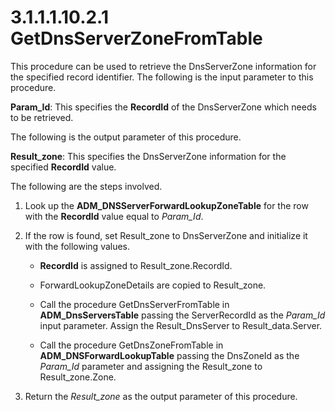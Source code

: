 <html dir="LTR" xmlns:mshelp="http://msdn.microsoft.com/mshelp" xmlns:ddue="http://ddue.schemas.microsoft.com/authoring/2003/5" xmlns:xlink="http://www.w3.org/1999/xlink" xmlns:tool="http://www.microsoft.com/tooltip">
 <body>
 <div id="header">
 <h1 class="heading">3.1.1.1.10.2.1 GetDnsServerZoneFromTable</h1>
 </div>
 <div id="mainSection">
 <div id="mainBody">
 <div id="allHistory" class="saveHistory"></div>
 <div id="sectionSection0" class="section" name="collapseableSection">
 

<p>This procedure can be used to retrieve the DnsServerZone
information for the specified record identifier. The following is the input
parameter to this procedure.</p>

<p><b>Param_Id</b>: This specifies the <b>RecordId</b>
of the DnsServerZone which needs to be retrieved.</p>

<p>The following is the output parameter of this procedure.</p>

<p><b>Result_zone</b>: This specifies the DnsServerZone
information for the specified <b>RecordId</b> value.</p>

<p>The following are the steps involved.</p>

<ol><li><p><span> </span>Look up the <b>ADM_DNSServerForwardLookupZoneTable</b>
for the row with the <b>RecordId</b> value equal to <i>Param_Id</i>.</p>

</li><li><p><span> </span>If the row is
found, set Result_zone to DnsServerZone and initialize it with the following
values.</p>

<ul><li><p><span><span> </span></span><b>RecordId</b>
is assigned to Result_zone.RecordId.</p>

</li><li><p><span><span> </span></span>ForwardLookupZoneDetails
are copied to Result_zone.</p>

</li><li><p><span><span> </span></span>Call
the procedure GetDnsServerFromTable in <b>ADM_DnsServersTable</b> passing the
ServerRecordId as the <i>Param_Id</i> input parameter. Assign the
Result_DnsServer to Result_data.Server.</p>

</li><li><p><span><span> </span></span>Call
the procedure GetDnsZoneFromTable in <b>ADM_DNSForwardLookupTable</b> passing
the DnsZoneId as the <i>Param_Id</i> parameter and assigning the Result_zone to
Result_zone.Zone.</p>

</li></ul></li><li><p><span> </span>Return the <i>Result_zone</i>
as the output parameter of this procedure.</p>

</li></ol>
 </div>
 </div>
 </div>
 </body>
</html>